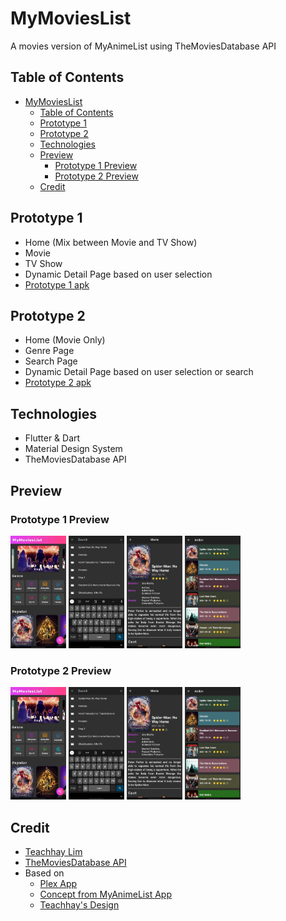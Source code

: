 # MyMoviesList

A movies version of MyAnimeList using TheMoviesDatabase API

## Table of Contents

- [MyMoviesList](#mymovieslist)
  - [Table of Contents](#table-of-contents)
  - [Prototype 1](#prototype-1)
  - [Prototype 2](#prototype-2)
  - [Technologies](#technologies)
  - [Preview](#preview)
    - [Prototype 1 Preview](#prototype-1-preview)
    - [Prototype 2 Preview](#prototype-2-preview)
  - [Credit](#credit)

## Prototype 1

- Home (Mix between Movie and TV Show)
- Movie
- TV Show
- Dynamic Detail Page based on user selection
- [Prototype 1 apk](https://drive.google.com/file/d/1hqjg29jQRFxTlqTEdsMCJe5le-YDzrcs/view?usp=sharing)

## Prototype 2

- Home (Movie Only)
- Genre Page
- Search Page
- Dynamic Detail Page based on user selection or search
- [Prototype 2 apk](https://drive.google.com/file/d/1PXv8hrVgA6IrdZltF0s6vXJTnVm0Gn2S/view?usp=sharing)

## Technologies

- Flutter & Dart
- Material Design System
- TheMoviesDatabase API

## Preview

### Prototype 1 Preview

<p>
  <img src="https://github.com/teachhaylim/MyMoviesList/blob/main/assets/Home%20Page%20-%20P2.jpg" height="180em"/>
  <img src="https://github.com/teachhaylim/MyMoviesList/blob/main/assets/Search%20Screen%20-%20P2.jpg" height="180em"/>
  <img src="https://github.com/teachhaylim/MyMoviesList/blob/main/assets/Detail%20Page%20-%20P2.jpg" height="180em"/>
  <img src="https://github.com/teachhaylim/MyMoviesList/blob/main/assets/Genre%20Screen%20-%20P2.jpg" height="180em"/>
</p>

### Prototype 2 Preview

<p>
  <img src="https://github.com/teachhaylim/MyMoviesList/blob/main/assets/Home%20Page%20-%20P2.jpg" height="180em"/>
  <img src="https://github.com/teachhaylim/MyMoviesList/blob/main/assets/Search%20Screen%20-%20P2.jpg" height="180em"/>
  <img src="https://github.com/teachhaylim/MyMoviesList/blob/main/assets/Detail%20Page%20-%20P2.jpg" height="180em"/>
  <img src="https://github.com/teachhaylim/MyMoviesList/blob/main/assets/Genre%20Screen%20-%20P2.jpg" height="180em"/>
</p>

## Credit

- [Teachhay Lim](https://www.facebook.com/TeachhayLim12)
- [TheMoviesDatabase API](https://developers.themoviedb.org/3)
- Based on
  - [Plex App](https://play.google.com/store/apps/details?id=com.plexapp.android&hl=en&gl=US)
  - [Concept from MyAnimeList App](https://myanimelist.net/)
  - [Teachhay's Design](https://drive.google.com/file/d/1Bkpgns86HqanRXyA97fSMztyKlEhUrQX/view?usp=sharing)
